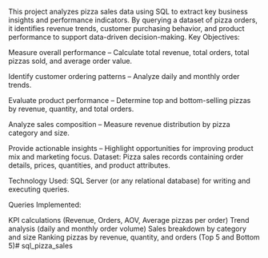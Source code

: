 This project analyzes pizza sales data using SQL to extract key business insights and performance indicators. By querying a dataset of pizza orders, it identifies revenue trends, customer purchasing behavior, and product performance to support data-driven decision-making.
Key Objectives:

Measure overall performance – Calculate total revenue, total orders, total pizzas sold, and average order value.

Identify customer ordering patterns – Analyze daily and monthly order trends.

Evaluate product performance – Determine top and bottom-selling pizzas by revenue, quantity, and total orders.

Analyze sales composition – Measure revenue distribution by pizza category and size.

Provide actionable insights – Highlight opportunities for improving product mix and marketing focus.
Dataset: Pizza sales records containing order details, prices, quantities, and product attributes.

Technology Used: SQL Server (or any relational database) for writing and executing queries.

Queries Implemented:

KPI calculations (Revenue, Orders, AOV, Average pizzas per order)
Trend analysis (daily and monthly order volume)
Sales breakdown by category and size
Ranking pizzas by revenue, quantity, and orders (Top 5 and Bottom 5)# sql_pizza_sales
